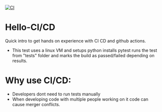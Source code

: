 [![CI](https://github.com/amaanr014/hello-ci-cd/actions/workflows/ci.yml/badge.svg)](https://github.com/amaanr014/hello-ci-cd/actions/workflows/ci.yml)

# Hello-CI/CD
Quick intro to get hands on experience with CI CD and github actions.

- This test uses a linux VM and setups python installs pytest runs the test from "tests" folder and marks the build as passed/failed depending on results.

# Why use CI/CD:
  - Developers dont need to run tests manually
  - When developing code with multiple people working on it code can cause merger conflicts.
